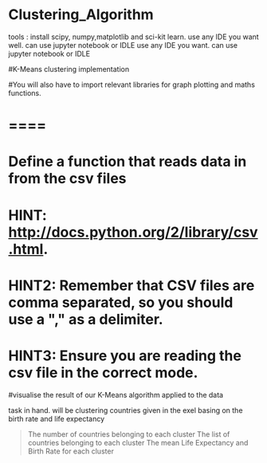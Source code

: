 # Clustering_Algorithm

tools : install scipy, numpy,matplotlib and sci-kit learn.
use any IDE you want well. can use jupyter notebook or IDLE
use any IDE you want. can use jupyter notebook or IDLE

#K-Means clustering implementation


#You will also have to import relevant libraries for graph plotting and maths functions.

# ====
# Define a function that reads data in from the csv files  
# HINT: http://docs.python.org/2/library/csv.html. 
# HINT2: Remember that CSV files are comma separated, so you should use a "," as a delimiter. 
# HINT3: Ensure you are reading the csv file in the correct mode.
#visualise the result of our K-Means algorithm applied to the data

task in hand. will be clustering countries given in the exel basing on the birth rate and life expectancy

>The number of countries belonging to each cluster
> The list of countries belonging to each cluster
> The mean Life Expectancy and Birth Rate for each cluster
